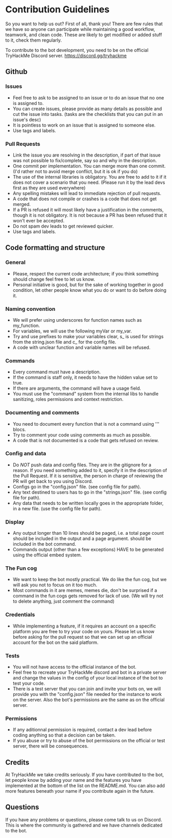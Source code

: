 # Contribution Guidelines

So you want to help us out? First of all, thank you!
There are few rules that we have so anyone can participate while maintaining a good workflow, teamwork, and clean code.
These are likely to get modified or added stuff to it, check them regularly.

To contribute to the bot development, you need to be on the official TryHackMe Discord server. https://discord.gg/tryhackme


## Github

### Issues
- Feel free to ask to be assigned to an issue or to do an issue that no one is assigned to.
- You can create issues, please provide as many details as possible and cut the issue into tasks. (tasks are the checklists that you can put in an issue's desc)
- It is pointless to work on an issue that is assigned to someone else.
- Use tags and labels.

### Pull Requests
- Link the issue you are resolving in the description, if part of that issue was not possible to fix/complete, say so and why in the description.
- One commit per implementation. You can merge more than one commit. (I'd rather not to avoid merge conflict, but it is ok if you do)
- The use of the internal libraries is obligatory. You are free to add to it if it does not cover a scenario that you need. (Please run it by the lead devs first as they are used everywhere)
- Any spelling mistakes will lead to immediate rejection of pull requests.
- A code that does not compile or crashes is a code that does not get merged. 
- If a PR is refused it will most likely have a justification in the comments, though it is not obligatory. It is not because a PR has been refused that it won't ever be accepted.
- Do not spam dev leads to get reviewed quicker.
- Use tags and labels.


## Code formatting and structure

### General
- Please, respect the current code architecture; if you think something should change feel free to let us know.
- Personal initiative is good, but for the sake of working together in good condition, let other people know what you do or want to do before doing it.

### Naming convention
- We will prefer using underscores for function names such as my_function.
- For variables, we will use the following myVar or my_var.
- Try and use prefixes to make your variables clear, s_ is used for strings from the string.json file and c_ for the config file.
- A code with unclear function and variable names will be refused.

### Commands
- Every command must have a description.
- If the command is staff only, it needs to have the hidden value set to true.
- If there are arguments, the command will have a usage field.
- You must use the "command" system from the internal libs to handle sanitizing, roles permissions and context restriction.

### Documenting and comments
- You need to document every function that is not a command using ''' blocs.
- Try to comment your code using comments as much as possible.
- A code that is not documented is a code that gets refused on review. 

### Config and data
- Do *NOT* push data and config files. They are in the gitignore for a reason. If you need something added to it, specify it in the description of the Pull Request. If it is sensitive, the person in charge of reviewing the PR will get back to you using Discord.
- Configs go in the "config.json" file. (see config file for path).
- Any text destined to users has to go in the "strings.json" file. (see config file for path).
- Any data that needs to be written locally goes in the appropriate folder, in a new file. (use the config file for path).

### Display
- Any output longer than 10 lines should be paged, i.e. a total page count should be included in the output and a page argument.
should be included in the bot command.
- Commands output (other than a few exceptions) HAVE to be generated using the official embed system.

### The Fun cog
- We want to keep the bot mostly practical. We do like the fun cog, but we will ask you not to focus on it too much.
- Most commands in it are memes, memes die, don't be surprised if a command in the fun cogs gets removed for lack of use. (We will try not to delete anything, just comment the command)

### Credentials
- While implementing a feature, if it requires an account on a specific platform you are free to try your code on yours. Please let us know before asking for the pull request so that we can set up an official account for the bot on the said platform.

### Tests
- You will not have access to the official instance of the bot.
- Feel free to recreate your TryHackMe discord and bot in a private server and change the values in the config of your local instance of the bot to test your code.
- There is a test server that you can join and invite your bots on, we will provide you with the "config.json" file needed for the instance to work on the server. Also the bot's permissions are the same as on the official server.

### Permissions
- If any aditionnal permission is required, contact a dev lead before coding anything so that a decision can be taken.
- If you abuse or try to abuse of the bot permissions on the official or test server, there will be consequences.


## Credits

At TryHackMe we take credits seriously. If you have contributed to the bot, let people know by adding your name and the features you have implemented at the bottom of the list on the README.md.
You can also add more features beneath your name if you contribute again in the future.


## Questions

If you have any problems or questions, please come talk to us on Discord. This is where the community is gathered and we have channels dedicated to the bot.